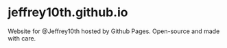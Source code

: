 # jeffrey10th.github.io
Website for @Jeffrey10th hosted by Github Pages. Open-source and made with care.

